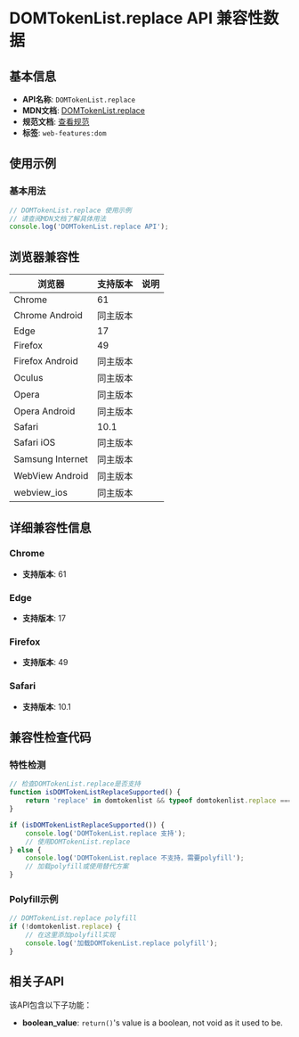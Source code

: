 # DOMTokenList.replace API 兼容性数据

## 基本信息

- **API名称**: `DOMTokenList.replace`
- **MDN文档**: [DOMTokenList.replace](https://developer.mozilla.org/docs/Web/API/DOMTokenList/replace)
- **规范文档**: [查看规范](https://dom.spec.whatwg.org/#ref-for-dom-domtokenlist-replace①)
- **标签**: `web-features:dom`

## 使用示例

### 基本用法

```javascript
// DOMTokenList.replace 使用示例
// 请查阅MDN文档了解具体用法
console.log('DOMTokenList.replace API');
```

## 浏览器兼容性

| 浏览器 | 支持版本 | 说明 |
|--------|----------|------|
| Chrome | 61 |  |
| Chrome Android | 同主版本 |  |
| Edge | 17 |  |
| Firefox | 49 |  |
| Firefox Android | 同主版本 |  |
| Oculus | 同主版本 |  |
| Opera | 同主版本 |  |
| Opera Android | 同主版本 |  |
| Safari | 10.1 |  |
| Safari iOS | 同主版本 |  |
| Samsung Internet | 同主版本 |  |
| WebView Android | 同主版本 |  |
| webview_ios | 同主版本 |  |

## 详细兼容性信息

### Chrome

- **支持版本**: 61

### Edge

- **支持版本**: 17

### Firefox

- **支持版本**: 49

### Safari

- **支持版本**: 10.1

## 兼容性检查代码

### 特性检测

```javascript
// 检查DOMTokenList.replace是否支持
function isDOMTokenListReplaceSupported() {
    return 'replace' in domtokenlist && typeof domtokenlist.replace === 'function';
}

if (isDOMTokenListReplaceSupported()) {
    console.log('DOMTokenList.replace 支持');
    // 使用DOMTokenList.replace
} else {
    console.log('DOMTokenList.replace 不支持，需要polyfill');
    // 加载polyfill或使用替代方案
}
```

### Polyfill示例

```javascript
// DOMTokenList.replace polyfill
if (!domtokenlist.replace) {
    // 在这里添加polyfill实现
    console.log('加载DOMTokenList.replace polyfill');
}
```

## 相关子API

该API包含以下子功能：

- **boolean_value**: `return()`'s value is a boolean, not void as it used to be.


